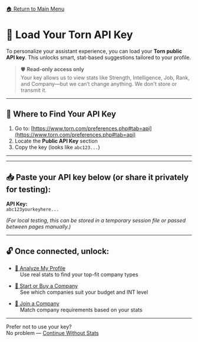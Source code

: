 [🏠 Return to Main Menu](main_menu.md)

# 🔑 Load Your Torn API Key

To personalize your assistant experience, you can load your **Torn public API key**. This unlocks smart, stat-based suggestions tailored to your profile.

> 🛡️ **Read-only access only**  
> Your key allows us to view stats like Strength, Intelligence, Job, Rank, and Company—but we can’t change anything. We don't store or transmit it.

---

## 📍 Where to Find Your API Key

1. Go to: [https://www.torn.com/preferences.php#tab=api](https://www.torn.com/preferences.php#tab=api)  
2. Locate the **Public API Key** section  
3. Copy the key (looks like `abc123...`)

---

---

## 📥 Paste your API key below (or share it privately for testing):

**API Key:**  
`abc123yourkeyhere...`


_(For local testing, this can be stored in a temporary session file or passed between pages manually.)_

---

## 🔓 Once connected, unlock:

- [🧬 Analyze My Profile](profile_analysis.md)  
 Use real stats to find your top-fit company types

- [🚀 Start or Buy a Company](start_or_buy.md)  
 See which companies suit your budget and INT level

- [📨 Join a Company](join_company.md)  
 Match company requirements based on your stats

---

Prefer not to use your key?  
No problem — [Continue Without Stats](main_menu.md)

